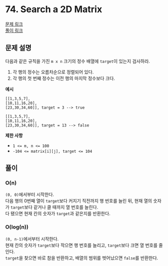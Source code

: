 # 74. Search a 2D Matrix
[문제 링크](https://leetcode.com/problems/search-a-2d-matrix/ )  
[풀이 링크](LC74.java )  

## 문제 설명
다음과 같은 규칙을 가진 `m x n` 크기의 정수 배열에 `target`이 있는지 검사하라.  
1. 각 행의 정수는 오름차순으로 정렬되어 있다.
2. 각 행의 첫 번쨰 정수는 이전 행의 마지막 정수보다 크다.

**예시**
```
[[1,3,5,7],
[10,11,16,20],
[23,30,34,60]], target = 3 --> true

[[1,3,5,7],
[10,11,16,20],
[23,30,34,60]], target = 13 --> false
```

**제한 사항**  
* `1 <= m, n <= 100`  
* `-104 <= matrix[i][j], target <= 104`  

## 풀이
### O(n)
`(0, 0)`에서부터 시작한다.  
다음 행의 0번째 열이 `target`보다 커지기 직전까지 행 번호를 늘린 뒤, 현재 열의 숫자가 `target`보다 같거나 클 때까지 열 번호를 늘린다.  
다 됐으면 현재 칸의 숫자가 `target`과 같은지를 반환한다.  

### O(log(n))
`(0, n-1)`에서부터 시작한다.  
현재 칸의 숫자가 `target`보다 작으면 행 번호를 늘리고, `target`보다 크면 열 번호를 줄인다.  
`target`을 찾으면 바로 참을 반환하고, 배열의 범위를 벗어났으면 `false`를 반환한다.  
